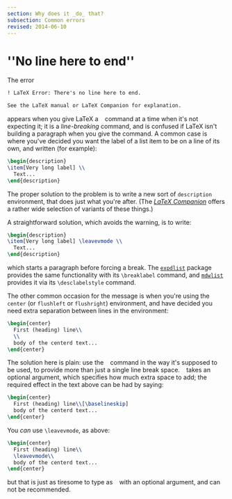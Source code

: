 ```yaml
---
section: Why does it _do_ that?
subsection: Common errors
revised: 2014-06-10
---
```

# ''No line here to end''

The error
```latex
! LaTeX Error: There's no line here to end.

See the LaTeX manual or LaTeX Companion for explanation.
```
appears when you give LaTeX a ` ` command at a time
when it's not expecting it; it is a _line-breaking_ command, and
is confused if LaTeX isn't building a paragraph when you give the
command.  A common case is where you've decided you want the label of
a list item to be on a line of its own, and written (for example):
```latex
\begin{description}
\item[Very long label] \\
  Text...
\end{description}
```

The proper solution to the problem is to write a new sort of
`description` environment, that does just what you're after.  (The
[_LaTeX Companion_](FAQ-latex-books.md)
offers a rather wide selection of variants of these things.)

A straightforward solution, which avoids the warning, is to write:
```latex
\begin{description}
\item[Very long label] \leavevmode \\
  Text...
\end{description}
```
which starts a paragraph before forcing a break.  The
[`expdlist`](https://ctan.org/pkg/expdlist) package provides the same functionality with its
`\breaklabel` command, and [`mdwlist`](https://ctan.org/pkg/mdwlist) provides it via its
`\desclabelstyle` command.

The other common occasion for the message is when you're using the
`center` (or `flushleft` or `flushright`)
environment, and have decided you need extra separation between lines
in the environment:
```latex
\begin{center}
  First (heading) line\\
  \\
  body of the centerd text...
\end{center}
```
The solution here is plain: use the ` ` command in the way it's
supposed to be used, to provide more than just a single line break
space.  ` ` takes an optional argument, which specifies
how much extra space to add; the required effect in the text above can
be had by saying:
```latex
\begin{center}
  First (heading) line\\[\baselineskip]
  body of the centerd text...
\end{center}
```

You _can_ use `\leavevmode`, as above:
```latex
\begin{center}
  First (heading) line\\
  \leavevmode\\
  body of the centerd text...
\end{center}
```
but that is just as tiresome to type as ` ` with an optional
argument, and can not be recommended.

